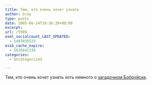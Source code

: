 ```yaml
---
title: Тем, кто очень хочет узнать
author: Gray
type: posts
date: 2005-06-24T19:36:39+00:00
excerpt:
url: /5989
esml_socialcount_LAST_UPDATED:
  - 1497035523
essb_cache_expire:
  - 1616441334
categories:
  - Uncategorized

---
```








Тем, кто очень хочет узнать хоть немного о <a href="http://www.livejournal.com/users/_bme_/57661.html" target="_blank">загадочном Бобруйске</a>.